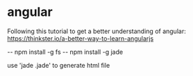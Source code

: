 # angular

Following this tutorial to get a better understanding of angular:
   https://thinkster.io/a-better-way-to-learn-angularjs


   -- npm install -g fs
   -- npm install -g jade

   use 'jade <filename>.jade' to generate html file
   